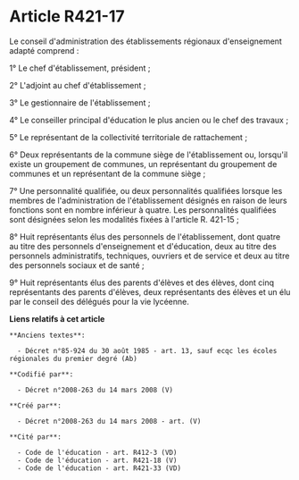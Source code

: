 # Article R421-17

Le conseil d'administration des établissements régionaux d'enseignement adapté comprend :

1° Le chef d'établissement, président ;

2° L'adjoint au chef d'établissement ;

3° Le gestionnaire de l'établissement ;

4° Le conseiller principal d'éducation le plus ancien ou le chef des travaux ;

5° Le représentant de la collectivité territoriale de rattachement ;

6° Deux représentants de la commune siège de l'établissement ou, lorsqu'il existe un groupement de communes, un représentant
du groupement de communes et un représentant de la commune siège ;

7° Une personnalité qualifiée, ou deux personnalités qualifiées lorsque les membres de l'administration de l'établissement
désignés en raison de leurs fonctions sont en nombre inférieur à quatre. Les personnalités qualifiées sont désignées selon
les modalités fixées à l'article R. 421-15 ;

8° Huit représentants élus des personnels de l'établissement, dont quatre au titre des personnels d'enseignement et
d'éducation, deux au titre des personnels administratifs, techniques, ouvriers et de service et deux au titre des personnels
sociaux et de santé ;

9° Huit représentants élus des parents d'élèves et des élèves, dont cinq représentants des parents d'élèves, deux
représentants des élèves et un élu par le conseil des délégués pour la vie lycéenne.

**Liens relatifs à cet article**

	**Anciens textes**:

	  - Décret n°85-924 du 30 août 1985 - art. 13, sauf ecqc les écoles régionales du premier degré (Ab)

	**Codifié par**:

	  - Décret n°2008-263 du 14 mars 2008 (V)

	**Créé par**:

	  - Décret n°2008-263 du 14 mars 2008 - art. (V)

	**Cité par**:

	  - Code de l'éducation - art. R412-3 (VD)
	  - Code de l'éducation - art. R421-18 (V)
	  - Code de l'éducation - art. R421-33 (VD)
